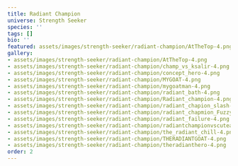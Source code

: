 ```yaml
---
title: Radiant Champion
universe: Strength Seeker
species: ''
tags: []
bio: ''
featured: assets/images/strength-seeker/radiant-champion/AtTheTop-4.png
gallery:
- assets/images/strength-seeker/radiant-champion/AtTheTop-4.png
- assets/images/strength-seeker/radiant-champion/champ_vs_ksalir-4.png
- assets/images/strength-seeker/radiant-champion/concept_hero-4.png
- assets/images/strength-seeker/radiant-champion/MYGOAT-4.png
- assets/images/strength-seeker/radiant-champion/mygoatman-4.png
- assets/images/strength-seeker/radiant-champion/radiant_bath-4.png
- assets/images/strength-seeker/radiant-champion/Radiant_champion-4.png
- assets/images/strength-seeker/radiant-champion/radiant_chapion_slash-4.png
- assets/images/strength-seeker/radiant-champion/radiant_chapmion_Fuzzy-4.png
- assets/images/strength-seeker/radiant-champion/radiant_failure-4.png
- assets/images/strength-seeker/radiant-champion/radiantchampionvscuteandfunny-4.png
- assets/images/strength-seeker/radiant-champion/the_radiant_chill-4.png
- assets/images/strength-seeker/radiant-champion/THERADIANTGOAT-4.png
- assets/images/strength-seeker/radiant-champion/theradianthero-4.png
order: 2
---
```

